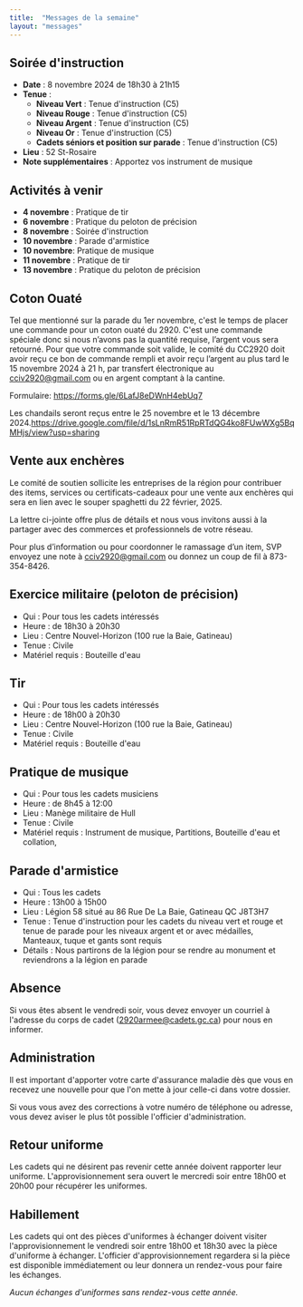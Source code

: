 ```yaml
---
title:  "Messages de la semaine"
layout: "messages"
---
```

 
## Soirée d'instruction  

- **Date** : 8 novembre 2024 de 18h30 à 21h15
- **Tenue** :
  - **Niveau Vert** : Tenue d'instruction  (C5)
  - **Niveau Rouge** : Tenue d'instruction  (C5)
  - **Niveau Argent** : Tenue d'instruction  (C5) 
  - **Niveau Or** : Tenue d'instruction  (C5)
  - **Cadets séniors et position sur parade** : Tenue d'instruction  (C5)
- **Lieu** : 52 St-Rosaire
- **Note supplémentaires** : Apportez vos instrument de musique

   
## Activités à venir

- **4 novembre** : Pratique de tir
- **6 novembre** : Pratique du peloton de précision
- **8 novembre** : Soirée d'instruction
- **10 novembre** : Parade d'armistice
- **10 novembre**: Pratique de musique
- **11 novembre** : Pratique de tir
- **13 novembre** : Pratique du peloton de précision

## Coton Ouaté 
Tel que mentionné sur la parade du 1er novembre, c'est le temps de placer une commande pour un coton ouaté du 2920. C'est une commande spéciale donc si nous n’avons pas la quantité requise, l’argent vous sera retourné. Pour que votre commande soit valide, le comité du CC2920 doit avoir reçu ce bon de commande rempli et avoir reçu l’argent au plus tard le 15 novembre 2024 à 21 h, par transfert électronique au cciv2920@gmail.com ou en argent comptant à la cantine.

Formulaire: https://forms.gle/6LafJ8eDWnH4ebUq7

Les chandails seront reçus entre le 25 novembre et le 13 décembre 2024.https://drive.google.com/file/d/1sLnRmR51RpRTdQG4ko8FUwWXg5BqMHjs/view?usp=sharing

## Vente aux enchères

Le comité de soutien sollicite les entreprises de la région pour contribuer des items, services ou certificats-cadeaux pour une vente aux enchères qui sera en lien avec le souper spaghetti du 22 février, 2025.

La lettre ci-jointe offre plus de détails et nous vous invitons aussi à la partager avec des commerces et professionnels de votre réseau. 

Pour plus d’information ou pour coordonner le ramassage d’un item, SVP envoyez une note à cciv2920@gmail.com ou donnez un coup de fil à 873-354-8426.


## Exercice militaire (peloton de précision)

- Qui :  Pour tous les cadets intéressés 
- Heure : de 18h30 à 20h30
- Lieu : Centre Nouvel-Horizon (100 rue la Baie, Gatineau) 
- Tenue : Civile
- Matériel requis : Bouteille d'eau

## Tir

- Qui : Pour tous les cadets intéressés 
- Heure : de 18h00 à 20h30
- Lieu : Centre Nouvel-Horizon (100 rue la Baie, Gatineau) 
- Tenue : Civile
- Matériel requis : Bouteille d'eau

## Pratique de musique

- Qui : Pour tous les cadets musiciens 
- Heure : de 8h45 à 12:00
- Lieu : Manège militaire de Hull  
- Tenue : Civile
- Matériel requis : Instrument de musique, Partitions, Bouteille d'eau et collation, 

## Parade d'armistice

- Qui : Tous les cadets 
- Heure : 13h00 à 15h00
- Lieu : Légion 58 situé au 86 Rue De La Baie, Gatineau QC J8T3H7 
- Tenue : Tenue d'instruction pour les cadets du niveau vert et rouge et tenue de parade pour les niveaux argent et or avec médailles, Manteaux, tuque et gants sont requis
- Détails : Nous partirons de la légion pour se rendre au monument et reviendrons a la légion en parade

## Absence

Si vous êtes absent le vendredi soir, vous devez envoyer un courriel à l'adresse du corps de cadet (<2920armee@cadets.gc.ca>) pour nous en informer.

## Administration

Il est important d'apporter votre carte d'assurance maladie dès que vous en recevez une nouvelle pour que l'on mette à jour celle-ci dans votre dossier.

Si vous vous avez des corrections à votre numéro de téléphone ou adresse, vous devez aviser le plus tôt possible l'officier d'administration. 

## Retour uniforme

Les cadets qui ne désirent pas revenir cette année doivent rapporter leur uniforme. L'approvisionnement sera ouvert le mercredi soir entre 18h00 et 20h00 pour récupérer les uniformes.

## Habillement

Les cadets qui ont des pièces d'uniformes à échanger doivent visiter l'approvisionnement le vendredi soir entre 18h00 et 18h30 avec la pièce d'uniforme à échanger.  L'officier d'approvisionnement regardera si la pièce est disponible immédiatement ou leur donnera un rendez-vous pour faire les échanges.

*Aucun échanges d'uniformes sans rendez-vous cette année.*

